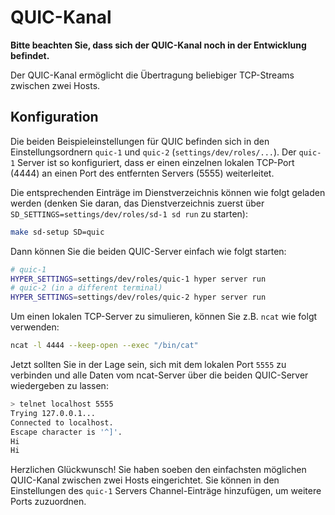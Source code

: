 # QUIC-Kanal

**Bitte beachten Sie, dass sich der QUIC-Kanal noch in der Entwicklung befindet.**

Der QUIC-Kanal ermöglicht die Übertragung beliebiger TCP-Streams zwischen zwei Hosts.

## Konfiguration

Die beiden Beispieleinstellungen für QUIC befinden sich in den Einstellungsordnern `quic-1` und `quic-2` (`settings/dev/roles/...`).
Der `quic-1` Server ist so konfiguriert, dass er einen einzelnen lokalen TCP-Port (4444) an einen Port des entfernten Servers (5555) weiterleitet.

Die entsprechenden Einträge im Dienstverzeichnis können wie folgt geladen werden (denken Sie daran, das Dienstverzeichnis zuerst über `SD_SETTINGS=settings/dev/roles/sd-1 sd run` zu starten):

```bash
make sd-setup SD=quic
```

Dann können Sie die beiden QUIC-Server einfach wie folgt starten:

```bash
# quic-1
HYPER_SETTINGS=settings/dev/roles/quic-1 hyper server run
# quic-2 (in a different terminal)
HYPER_SETTINGS=settings/dev/roles/quic-2 hyper server run
```

Um einen lokalen TCP-Server zu simulieren, können Sie z.B. `ncat` wie folgt verwenden:

```bash
ncat -l 4444 --keep-open --exec "/bin/cat"
```

Jetzt sollten Sie in der Lage sein, sich mit dem lokalen Port `5555` zu verbinden und alle Daten vom ncat-Server über die beiden QUIC-Server wiedergeben zu lassen:

```bash
> telnet localhost 5555
Trying 127.0.0.1...
Connected to localhost.
Escape character is '^]'.
Hi
Hi
```

Herzlichen Glückwunsch! Sie haben soeben den einfachsten möglichen QUIC-Kanal zwischen zwei Hosts eingerichtet. Sie können in den Einstellungen des `quic-1` Servers Channel-Einträge hinzufügen, um weitere Ports zuzuordnen.
